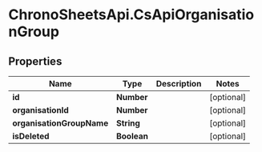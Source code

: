 # ChronoSheetsApi.CsApiOrganisationGroup

## Properties
Name | Type | Description | Notes
------------ | ------------- | ------------- | -------------
**id** | **Number** |  | [optional] 
**organisationId** | **Number** |  | [optional] 
**organisationGroupName** | **String** |  | [optional] 
**isDeleted** | **Boolean** |  | [optional] 


